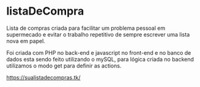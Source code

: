 # listaDeCompra
Lista de compras criada para facilitar um problema pessoal em supermecado e evitar o trabalho repetitivo de sempre escrever uma lista nova em papel.

Foi criada com PHP no back-end e javascript no front-end e no banco de dados esta sendo feito utilizando o mySQL, para lógica criada no backend utilizamos o modo get para definir as actions.


https://sualistadecompras.tk/


